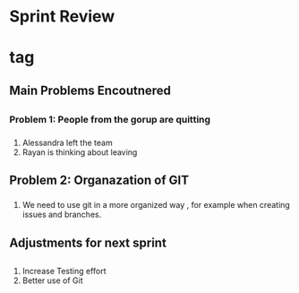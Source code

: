 # Sprint Review <h1> tag

## Main Problems Encoutnered <h2> 
### Problem 1: People from the gorup are quitting <h3> 

1. Alessandra left the team
2. Rayan is thinking about leaving

## Problem 2: Organazation of GIT <h3> 

1. We need to use git in a more organized way , for example when creating issues and branches.

## Adjustments for next sprint <h2>

1. Increase Testing effort
2. Better use of Git


